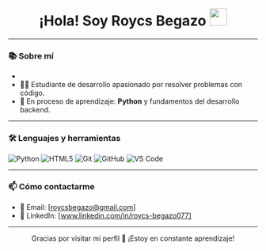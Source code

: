 <h1 align="center"><b>¡Hola! Soy Roycs Begazo</b> <img src="https://media.giphy.com/media/hvRJCLFzcasrR4ia7z/giphy.gif" width="35"></h1>

<p align="center">

---

### 📚 Sobre mí
- 
- 👨‍💻 Estudiante de desarrollo apasionado por resolver problemas con código.
- 🌱 En proceso de aprendizaje: **Python** y fundamentos del desarrollo backend.
---

### 🛠 Lenguajes y herramientas

![Python](http://img.shields.io/badge/-Python-3776AB?style=flat-square&logo=python&logoColor=ffffff)
![HTML5](https://img.shields.io/badge/-HTML5-%23E44D27?style=flat-square&logo=html5&logoColor=ffffff)
![Git](https://img.shields.io/badge/-Git-%23F05032?style=flat-square&logo=git&logoColor=%23ffffff)
![GitHub](https://img.shields.io/badge/-GitHub-181717?style=flat-square&logo=github)
![VS Code](http://img.shields.io/badge/-VS%20Code-007ACC?style=flat-square&logo=visual-studio-code&logoColor=ffffff)


---

### 📫 Cómo contactarme

- 📧 Email: [roycsbegazo@gmail.com]
- 💼 LinkedIn: [www.linkedin.com/in/roycs-begazo077]
---

<p align="center">
Gracias por visitar mi perfil 🙌 ¡Estoy en constante aprendizaje!
</p>
